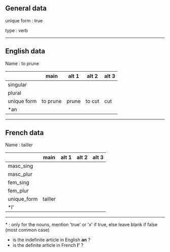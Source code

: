 ## General data

unique form : true

type : verb

---

## English data

Name : to prune

|             |   main   | alt 1 | alt 2  | alt 3 |
| :---------- | :------: | :---: | :----: | ----- |
| singular    |          |       |        |       |
| plural      |          |       |        |       |
| unique form | to prune | prune | to cut | cut   |
| \*an        |          |       |        |       |

---

## French data

Name : tailler

|             |  main   | alt 1 | alt 2 | alt 3 |
| :---------- | :-----: | :---: | :---: | :---: |
| masc_sing   |         |       |       |       |
| masc_plur   |         |       |       |       |
| fem_sing    |         |       |       |       |
| fem_plur    |         |       |       |       |
| unique_form | tailler |       |       |       |
| \*l'        |         |       |       |       |

---

\* : only for the nouns, mention 'true' or 'x' if true, else leave blank if false (most common case)

- is the indefinite article in English **an** ?
- is the definite article in French **l'** ?
